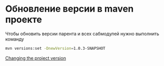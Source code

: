 # Обновление версии в maven проекте
Чтобы обновить версии парента и всех сабмодулей нужно выполнить команду
```sh
mvn versions:set -DnewVersion=1.0.3-SNAPSHOT
```
[Changing the project version](https://www.mojohaus.org/versions-maven-plugin/examples/set.html)